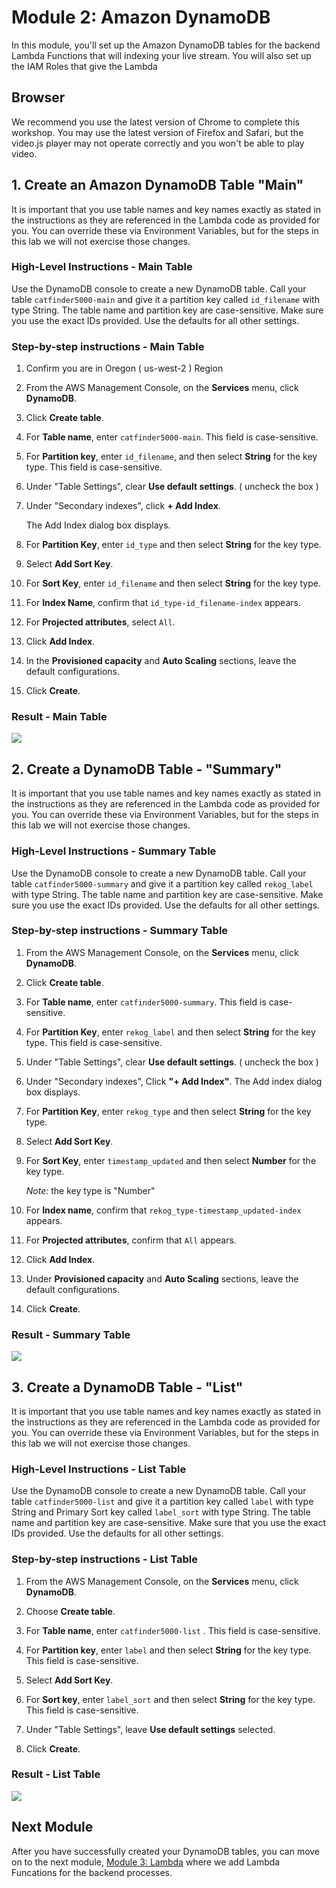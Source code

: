 # Module 2: Amazon DynamoDB

In this module, you'll set up the Amazon DynamoDB tables for the backend Lambda Functions that will indexing your live stream. You will also set up the IAM Roles that give the Lambda

## Browser

We recommend you use the latest version of Chrome to complete this workshop. You may use the latest version of Firefox and Safari, but the video.js player may not operate correctly and you won't be able to play video.

## 1. Create an Amazon DynamoDB Table "Main"

It is important that you use table names and key names exactly as stated in the instructions as they are referenced in the Lambda code as provided for you. You can override these via Environment Variables, but for the steps in this lab we will not exercise those changes.

### High-Level Instructions - Main Table

Use the DynamoDB console to create a new DynamoDB table. Call your table `catfinder5000-main` and give it a partition key called `id_filename` with type String. The table name and partition key are case-sensitive. Make sure you use the exact IDs provided. Use the defaults for all other settings.

### Step-by-step instructions - Main Table

1. Confirm you are in Oregon ( us-west-2 ) Region

1. From the AWS Management Console, on the **Services** menu, click **DynamoDB**.

1. Click **Create table**.

1. For **Table name**, enter `catfinder5000-main`. This field is case-sensitive.

1. For **Partition key**, enter `id_filename`, and then select **String** for the key type. This field is case-sensitive.
1. Under "Table Settings", clear **Use default settings**. ( uncheck the box )

1. Under "Secondary indexes", click **+ Add Index**.

    The Add Index dialog box displays.

1. For **Partition Key**, enter `id_type` and then select **String** for the key type. 

1. Select **Add Sort Key**.

1. For **Sort Key**, enter `id_filename` and then select **String** for the key type. 

1. For **Index Name**, confirm that `id_type-id_filename-index` appears.

1. For **Projected attributes**, select `All`. 

1. Click **Add Index**.

1. In the **Provisioned capacity** and **Auto Scaling** sections, leave the default configurations. 

1. Click **Create**.

### Result - Main Table

![](../images/catfinder5000-dynamomain.png)

## 2. Create a DynamoDB Table - "Summary"

It is important that you use table names and key names exactly as stated in the instructions as they are referenced in the Lambda code as provided for you. You can override these via Environment Variables, but for the steps in this lab we will not exercise those changes.

### High-Level Instructions - Summary Table

Use the DynamoDB console to create a new DynamoDB table. Call your table `catfinder5000-summary` and give it a partition key called `rekog_label` with type String. The table name and partition key are case-sensitive. Make sure you use the exact IDs provided. Use the defaults for all other settings.

### Step-by-step instructions - Summary Table

1. From the AWS Management Console, on the **Services** menu, click **DynamoDB**.

1. Click **Create table**.

1. For **Table name**, enter `catfinder5000-summary`. This field is case-sensitive.

1. For **Partition Key**, enter `rekog_label` and then select **String** for the key type. This field is case-sensitive.

1. Under "Table Settings", clear  **Use default settings**. ( uncheck the box )

1. Under "Secondary indexes", Click  **"+ Add Index"**. The Add index dialog box displays.

1. For **Partition Key**, enter `rekog_type` and then select **String** for the key type. 

1. Select **Add Sort Key**.

1. For **Sort Key**, enter `timestamp_updated` and then select **Number** for the key type. 

    *Note:* the key type is "Number"

1. For **Index name**, confirm that `rekog_type-timestamp_updated-index` appears.

1. For **Projected attributes**, confirm that `All` appears.

1. Click **Add Index**.

1. Under **Provisioned capacity** and **Auto Scaling** sections, leave the default configurations. 

1. Click **Create**.

### Result - Summary Table

![](../images/catfinder5000-dynamosummary.png)

## 3. Create a DynamoDB Table - "List"

It is important that you use table names and key names exactly as stated in the instructions as they are referenced in the Lambda code as provided for you. You can override these via Environment Variables, but for the steps in this lab we will not exercise those changes.

### High-Level Instructions - List Table

Use the DynamoDB console to create a new DynamoDB table. Call your table `catfinder5000-list` and give it a partition key called `label` with type String and Primary Sort key called `label_sort` with type String. The table name and partition key are case-sensitive. Make sure that you use the exact IDs provided. Use the defaults for all other settings.

### Step-by-step instructions - List Table

1. From the AWS Management Console, on the **Services** menu, click **DynamoDB**.

1. Choose **Create table**.

1. For **Table name**, enter `catfinder5000-list` . This field is case-sensitive.

1. For **Partition key**, enter `label` and then select **String** for the key type. This field is case-sensitive.

1. Select **Add Sort Key**.

1. For **Sort key**, enter `label_sort` and then select **String** for the key type. This field is case-sensitive.

1. Under "Table Settings", leave **Use default settings** selected.

1. Click **Create**.

### Result - List Table

![](../images/catfinder5000-dynamolist.png)

## Next Module

After you have successfully created your DynamoDB tables, you can move on to the next module, [Module 3: Lambda](../3_Lambda/README.md) where we add Lambda Funcations for the backend processes.
